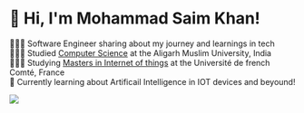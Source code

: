 <!-- Level 3: Add custom code -->

# 👋 Hi, I'm Mohammad Saim Khan!
👩🏻‍💻 Software Engineer sharing about my journey and learnings in tech<br/>
👩🏻‍🎓 Studied [Computer Science](https://www.amu.ac.in/department/computer-science) at the Aligarh Muslim University, India<br/>
👩🏻‍🎓 Studying [Masters in Internet of things](https://www.ubfc.fr/en/formations/masters/master-iot/) at the Université de french Comté, France<br/>
💭 Currently learning about Artificail Intelligence in IOT devices and beyound!<br/>

<!-- GitHub stats from https://github.com/anuraghazra/github-readme-stats -->
![](https://github-readme-stats.vercel.app/api?username=Mohdsaimkhan&theme=radical&hide_border=false&include_all_commits=true&count_private=true)<br/>
